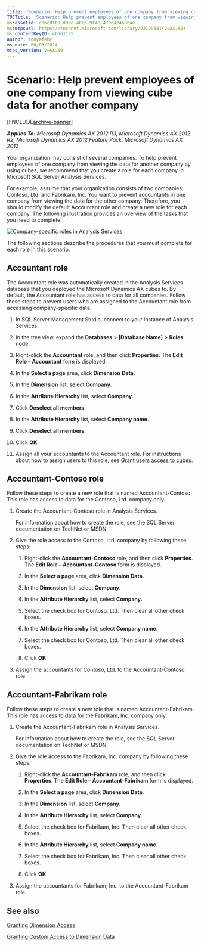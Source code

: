 ```yaml
---
title: 'Scenario: Help prevent employees of one company from viewing cube data for another company'
TOCTitle: 'Scenario: Help prevent employees of one company from viewing cube data for another company'
ms:assetid: c06c0fb0-d9ee-4bc5-9f40-470e42468bae
ms:mtpsurl: https://technet.microsoft.com/library/JJ129501(v=AX.60)
ms:contentKeyID: 46661155
author: tonyafehr
ms.date: 06/03/2014
mtps_version: v=AX.60
---
```


# Scenario: Help prevent employees of one company from viewing cube data for another company 


[!INCLUDE[archive-banner](includes/archive-banner.md)]


_**Applies To:** Microsoft Dynamics AX 2012 R3, Microsoft Dynamics AX 2012 R2, Microsoft Dynamics AX 2012 Feature Pack, Microsoft Dynamics AX 2012_

Your organization may consist of several companies. To help prevent employees of one company from viewing the data for another company by using cubes, we recommend that you create a role for each company in Microsoft SQL Server Analysis Services.

For example, assume that your organization consists of two companies: Contoso, Ltd. and Fabrikam, Inc. You want to prevent accountants in one company from viewing the data for the other company. Therefore, you should modify the default Accountant role and create a new role for each company. The following illustration provides an overview of the tasks that you need to complete.

![Company-specific roles in Analysis Services](images/JJ129501.BI_Scenario1_CompanyRoles(AX.60).gif "Company-specific roles in Analysis Services")

The following sections describe the procedures that you must complete for each role in this scenario.

## Accountant role

The Accountant role was automatically created in the Analysis Services database that you deployed the Microsoft Dynamics AX cubes to. By default, the Accountant role has access to data for all companies. Follow these steps to prevent users who are assigned to the Accountant role from accessing company-specific data.

1.  In SQL Server Management Studio, connect to your instance of Analysis Services.

2.  In the tree view, expand the **Databases** \> **\[Database Name\]** \> **Roles** node.

3.  Right-click the **Accountant** role, and then click **Properties**. The **Edit Role – Accountant** form is displayed.

4.  In the **Select a page** area, click **Dimension Data**.

5.  In the **Dimension** list, select **Company**.

6.  In the **Attribute Hierarchy** list, select **Company**.

7.  Click **Deselect all members**.

8.  In the **Attribute Hierarchy** list, select **Company name**.

9.  Click **Deselect all members**.

10. Click **OK**.

11. Assign all your accountants to the Accountant role. For instructions about how to assign users to this role, see [Grant users access to cubes](grant-users-access-to-cubes.md).

## Accountant-Contoso role

Follow these steps to create a new role that is named Accountant-Contoso. This role has access to data for the Contoso, Ltd. company only.

1.  Create the Accountant-Contoso role in Analysis Services.
    
    For information about how to create the role, see the SQL Server documentation on TechNet or MSDN.

2.  Give the role access to the Contoso, Ltd. company by following these steps:
    
    1.  Right-click the **Accountant-Contoso** role, and then click **Properties**. The **Edit Role – Accountant-Contoso** form is displayed.
    
    2.  In the **Select a page** area, click **Dimension Data**.
    
    3.  In the **Dimension** list, select **Company**.
    
    4.  In the **Attribute Hierarchy** list, select **Company**.
    
    5.  Select the check box for Contoso, Ltd. Then clear all other check boxes.
    
    6.  In the **Attribute Hierarchy** list, select **Company name**.
    
    7.  Select the check box for Contoso, Ltd. Then clear all other check boxes.
    
    8.  Click **OK**.

3.  Assign the accountants for Contoso, Ltd. to the Accountant-Contoso role.

## Accountant-Fabrikam role

Follow these steps to create a new role that is named Accountant-Fabrikam. This role has access to data for the Fabrikam, Inc. company only.

1.  Create the Accountant-Fabrikam role in Analysis Services.
    
    For information about how to create the role, see the SQL Server documentation on TechNet or MSDN.

2.  Give the role access to the Fabrikam, Inc. company by following these steps:
    
    1.  Right-click the **Accountant-Fabrikam** role, and then click **Properties**. The **Edit Role – Accountant-Fabrikam** form is displayed.
    
    2.  In the **Select a page** area, click **Dimension Data**.
    
    3.  In the **Dimension** list, select **Company**.
    
    4.  In the **Attribute Hierarchy** list, select **Company**.
    
    5.  Select the check box for Fabrikam, Inc. Then clear all other check boxes.
    
    6.  In the **Attribute Hierarchy** list, select **Company name**.
    
    7.  Select the check box for Fabrikam, Inc. Then clear all other check boxes.
    
    8.  Click **OK**.

3.  Assign the accountants for Fabrikam, Inc. to the Accountant-Fabrikam role.

## See also

[Granting Dimension Access](https://technet.microsoft.com/library/ms175421.aspx)

[Granting Custom Access to Dimension Data](https://technet.microsoft.com/library/ms175366.aspx)

  


